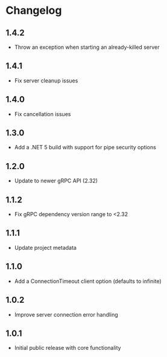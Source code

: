 # Changelog

## 1.4.2
- Throw an exception when starting an already-killed server

## 1.4.1
- Fix server cleanup issues

## 1.4.0
- Fix cancellation issues

## 1.3.0
- Add a .NET 5 build with support for pipe security options

## 1.2.0
- Update to newer gRPC API (2.32)

## 1.1.2
- Fix gRPC dependency version range to &lt;2.32

## 1.1.1
- Update project metadata

## 1.1.0
- Add a ConnectionTimeout client option (defaults to infinite)

## 1.0.2
- Improve server connection error handling

## 1.0.1
- Initial public release with core functionality